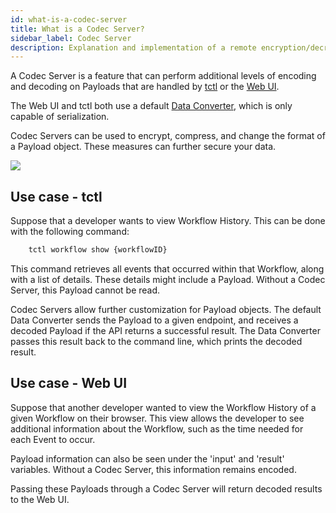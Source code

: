 ```yaml
---
id: what-is-a-codec-server
title: What is a Codec Server?
sidebar_label: Codec Server
description: Explanation and implementation of a remote encryption/decryption server.
---
```


A Codec Server is a feature that can perform additional levels of encoding and decoding on Payloads that are handled by [tctl](/docs/tctl/index) or the [Web UI](/docs/web-ui/how-to-use-a-list-filter-in-the-temporal-web-ui).

The Web UI and tctl both use a default [Data Converter](/docs/concepts/what-is-a-data-converter), which is only capable of serialization.

Codec Servers can be used to encrypt, compress, and change the format of a Payload object. These measures can further secure your data.

![](/img/tctl-diagram-codec-server.svg)

## Use case - tctl

Suppose that a developer wants to view Workflow History. This can be done with the following command:

```bash
    tctl workflow show {workflowID}
```

This command retrieves all events that occurred within that Workflow, along with a list of details. These details might include a Payload. Without a Codec Server, this Payload cannot be read.

Codec Servers allow further customization for Payload objects. The default Data Converter sends the Payload to a given endpoint, and receives a decoded Payload if the API returns a successful result. The Data Converter passes this result back to the command line, which prints the decoded result.

## Use case - Web UI

Suppose that another developer wanted to view the Workflow History of a given Workflow on their browser. This view allows the developer to see additional information about the Workflow, such as the time needed for each Event to occur.

Payload information can also be seen under the 'input' and 'result' variables. Without a Codec Server, this information remains encoded.

Passing these Payloads through a Codec Server will return decoded results to the Web UI.
